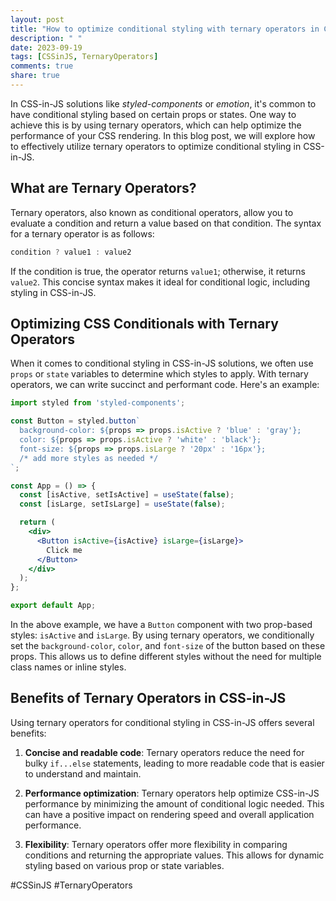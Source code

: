 ```yaml
---
layout: post
title: "How to optimize conditional styling with ternary operators in CSS-in-JS"
description: " "
date: 2023-09-19
tags: [CSSinJS, TernaryOperators]
comments: true
share: true
---
```


In CSS-in-JS solutions like *styled-components* or *emotion*, it's common to have conditional styling based on certain props or states. One way to achieve this is by using ternary operators, which can help optimize the performance of your CSS rendering. In this blog post, we will explore how to effectively utilize ternary operators to optimize conditional styling in CSS-in-JS.

## What are Ternary Operators?

Ternary operators, also known as conditional operators, allow you to evaluate a condition and return a value based on that condition. The syntax for a ternary operator is as follows:

```javascript
condition ? value1 : value2
```

If the condition is true, the operator returns `value1`; otherwise, it returns `value2`. This concise syntax makes it ideal for conditional logic, including styling in CSS-in-JS.

## Optimizing CSS Conditionals with Ternary Operators

When it comes to conditional styling in CSS-in-JS solutions, we often use `props` or `state` variables to determine which styles to apply. With ternary operators, we can write succinct and performant code. Here's an example:

```jsx
import styled from 'styled-components';

const Button = styled.button`
  background-color: ${props => props.isActive ? 'blue' : 'gray'};
  color: ${props => props.isActive ? 'white' : 'black'};
  font-size: ${props => props.isLarge ? '20px' : '16px'};
  /* add more styles as needed */
`;

const App = () => {
  const [isActive, setIsActive] = useState(false);
  const [isLarge, setIsLarge] = useState(false);

  return (
    <div>
      <Button isActive={isActive} isLarge={isLarge}>
        Click me
      </Button>
    </div>
  );
};

export default App;
```

In the above example, we have a `Button` component with two prop-based styles: `isActive` and `isLarge`. By using ternary operators, we conditionally set the `background-color`, `color`, and `font-size` of the button based on these props. This allows us to define different styles without the need for multiple class names or inline styles.

## Benefits of Ternary Operators in CSS-in-JS

Using ternary operators for conditional styling in CSS-in-JS offers several benefits:

1. **Concise and readable code**: Ternary operators reduce the need for bulky `if...else` statements, leading to more readable code that is easier to understand and maintain.

2. **Performance optimization**: Ternary operators help optimize CSS-in-JS performance by minimizing the amount of conditional logic needed. This can have a positive impact on rendering speed and overall application performance.

3. **Flexibility**: Ternary operators offer more flexibility in comparing conditions and returning the appropriate values. This allows for dynamic styling based on various prop or state variables.

#CSSinJS #TernaryOperators